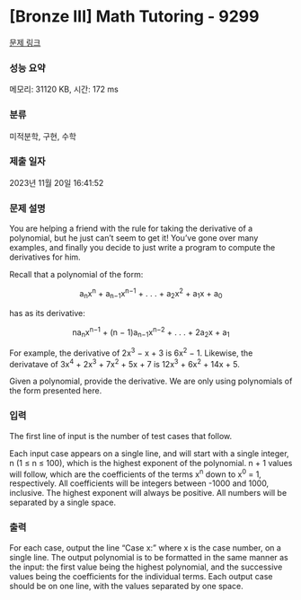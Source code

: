 # [Bronze III] Math Tutoring - 9299 

[문제 링크](https://www.acmicpc.net/problem/9299) 

### 성능 요약

메모리: 31120 KB, 시간: 172 ms

### 분류

미적분학, 구현, 수학

### 제출 일자

2023년 11월 20일 16:41:52

### 문제 설명

<p>You are helping a friend with the rule for taking the derivative of a polynomial, but he just can’t seem to get it! You’ve gone over many examples, and finally you decide to just write a program to compute the derivatives for him.</p>

<p>Recall that a polynomial of the form:</p>

<p style="text-align: center;">a<sub>n</sub>x<sup>n</sup> + a<sub>n−1</sub>x<sup>n−1</sup> + . . . + a<sub>2</sub>x<sup>2</sup> + a<sub>1</sub>x + a<sub>0</sub></p>

<p>has as its derivative:</p>

<p style="text-align: center;">na<sub>n</sub>x<sup>n−1</sup> + (n − 1)a<sub>n−1</sub>x<sup>n−2</sup> + . . . + 2a<sub>2</sub>x + a<sub>1</sub></p>

<p>For example, the derivative of 2x<sup>3</sup> − x + 3 is 6x<sup>2</sup> − 1. Likewise, the derivatave of 3x<sup>4</sup> + 2x<sup>3</sup> + 7x<sup>2</sup> + 5x + 7 is 12x<sup>3</sup> + 6x<sup>2</sup> + 14x + 5.</p>

<p>Given a polynomial, provide the derivative. We are only using polynomials of the form presented here.</p>

### 입력 

 <p>The first line of input is the number of test cases that follow.</p>

<p>Each input case appears on a single line, and will start with a single integer, n (1 ≤ n ≤ 100), which is the highest exponent of the polynomial. n + 1 values will follow, which are the coefficients of the terms x<sup>n</sup> down to x<sup>0</sup> = 1, respectively. All coefficients will be integers between -1000 and 1000, inclusive. The highest exponent will always be positive. All numbers will be separated by a single space.</p>

### 출력 

 <p>For each case, output the line “Case x:” where x is the case number, on a single line. The output polynomial is to be formatted in the same manner as the input: the first value being the highest polynomial, and the successive values being the coefficients for the individual terms. Each output case should be on one line, with the values separated by one space.</p>

